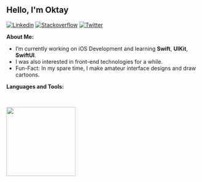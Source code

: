 ## Hello, I'm Oktay

[![Linkedin](https://img.shields.io/badge/-LinkedIn-blue?style=flat&logo=Linkedin&logoColor=white)](https://www.linkedin.com/in/oktaytan/)
[![Stackoverflow](https://img.shields.io/badge/-Stack%20Overflow-red?style=flat&logo=Stackoverflow&logoColor=white)](https://stackoverflow.com/users/16944051/oktaytan)
[![Twitter](https://img.shields.io/badge/-Twitter-blue?style=flat&logo=Twitter&logoColor=white)](https://twitter.com/oktaytandev)



<!-- Talking about you -->
**About Me:**

- I’m currently working on iOS Development and learning __Swift__, __UIKit__, __SwiftUI__.
- I was also interested in front-end technologies for a while.
- Fun-Fact: In my spare time, I make amateur interface designs and draw cartoons.

**Languages and Tools:**

 <p>
  <img alt="" src="https://img.shields.io/badge/-Swift-red?style=flat&logo=Swift&logoColor=white">
  <img alt="" src="https://img.shields.io/badge/-SwiftUI-red?style=flat&logo=SwiftUI&logoColor=white">
  <img alt="" src="https://img.shields.io/badge/-HTML-green?style=flat&logo=HTML5&logoColor=white">
  <img alt="" src="https://img.shields.io/badge/-CSS-blue?style=flat&logo=CSS3&logoColor=white">
  <img alt="" src="https://img.shields.io/badge/-JavaScript-yellow?style=flat&logo=JavaScript&logoColor=white">
</p>

<p>
  <a href="https://github.com/oktaytan?tab=repositories">
    <img height="180em" src="https://github-readme-stats-eight-theta.vercel.app/api?username=oktaytan&show_icons=true&theme=default&include_all_commits=true&count_private=true"/>
  </a>
</p> 




